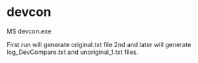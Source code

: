 # devcon
MS devcon.exe

First run will generate original.txt file
2nd and later will generate log_DevCompare.txt and unoriginal_1.txt files.
